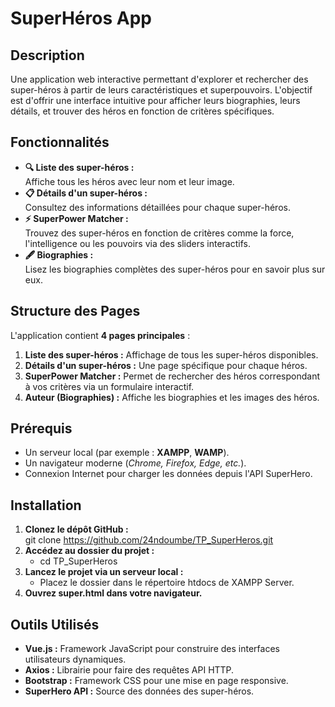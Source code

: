 # **SuperHéros App**

## **Description**
Une application web interactive permettant d'explorer et rechercher des super-héros à partir de leurs caractéristiques et superpouvoirs. L'objectif est d'offrir une interface intuitive pour afficher leurs biographies, leurs détails, et trouver des héros en fonction de critères spécifiques.  


## **Fonctionnalités**
- **🔍 Liste des super-héros :**  
  Affiche tous les héros avec leur nom et leur image.  
- **📋 Détails d'un super-héros :**  
  Consultez des informations détaillées pour chaque super-héros.  
- **⚡ SuperPower Matcher :**  
  Trouvez des super-héros en fonction de critères comme la force, l'intelligence ou les pouvoirs via des sliders interactifs.  
- **🖋️ Biographies :**  
  Lisez les biographies complètes des super-héros pour en savoir plus sur eux.  


## **Structure des Pages**
L'application contient **4 pages principales** :
1. **Liste des super-héros :** Affichage de tous les super-héros disponibles.  
2. **Détails d'un super-héros :** Une page spécifique pour chaque héros.  
3. **SuperPower Matcher :** Permet de rechercher des héros correspondant à vos critères via un formulaire interactif.  
4. **Auteur (Biographies) :** Affiche les biographies et les images des héros.


## **Prérequis**
- Un serveur local (par exemple : **XAMPP**, **WAMP**).  
- Un navigateur moderne (*Chrome, Firefox, Edge, etc.*).  
- Connexion Internet pour charger les données depuis l'API SuperHero.  


## **Installation**
1. **Clonez le dépôt GitHub :**  
   git clone https://github.com/24ndoumbe/TP_SuperHeros.git
2. **Accédez au dossier du projet :**
   - cd TP_SuperHeros
3. **Lancez le projet via un serveur local :**
   - Placez le dossier dans le répertoire htdocs de XAMPP Server.
4. **Ouvrez super.html dans votre navigateur.**


## **Outils Utilisés**
- **Vue.js :** Framework JavaScript pour construire des interfaces utilisateurs dynamiques.  
- **Axios :** Librairie pour faire des requêtes API HTTP.  
- **Bootstrap :** Framework CSS pour une mise en page responsive.  
- **SuperHero API :** Source des données des super-héros.



